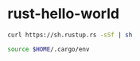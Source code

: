 # rust-hello-world
```sh
curl https://sh.rustup.rs -sSf | sh
```
```sh
source $HOME/.cargo/env
```

